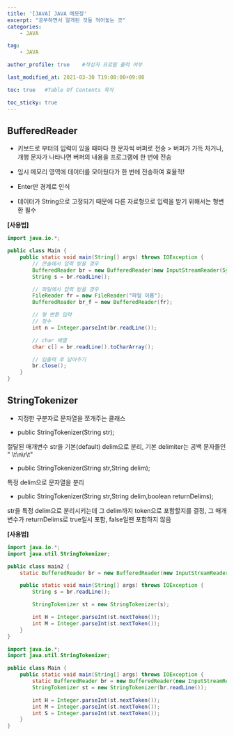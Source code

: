 ```yaml
---
title: '[JAVA] JAVA 메모장' 
excerpt: "공부하면서 알게된 것들 적어놓는 곳"
categories:
    - JAVA

tag:
    - JAVA

author_profile: true    #작성자 프로필 출력 여부

last_modified_at: 2021-03-30 T19:00:00+09:00

toc: true   #Table Of Contents 목차 

toc_sticky: true
---
```


## BufferedReader

- 키보드로 부터의 입력이 있을 때마다 한 문자씩 버퍼로 전송 > 버퍼가 가득 차거나, 개행 문자가 나타나면 버퍼의 내용을 프로그램에 한 번에 전송

- 임시 메모리 영역에 데이터를 모아뒀다가 한 번에 전송하여 효율적!

- Enter만 경계로 인식

- 데이터가 String으로 고정되기 때문에 다른 자료형으로 입력을 받기 위해서는 형변환 필수

**[사용법]**

```java
import java.io.*;

public class Main {
    public static void main(String[] args) throws IOException {
        // 콘솔에서 입력 받을 경우
        BufferedReader br = new BufferedReader(new InputStreamReader(System.in));
        String s = br.readLine();

        // 파일에서 입력 받을 경우 
        FileReader fr = new FileReader("파일 이름");
        BufferedReader br_f = new BufferedReader(fr);

        // 형 변환 입력 
        // 정수
        int n = Integer.parseInt(br.readLine());

        // char 배열 
        char c[] = br.readLine().toCharArray();

        // 입출력 후 답아주기
        br.close();
    }
}
```


## StringTokenizer

- 지정한 구분자로 문자열을 쪼개주는 클래스

- public StringTokenizer(String str);

절달된 매개변수 str을 기본(default) delim으로 분리, 
기본 delimiter는 공백 문자들인 " \t\n\r\t"


- public StringTokenizer(String str,String delim);	

특정 delim으로 문자열을 분리


- public StringTokenizer(String str,String delim,boolean returnDelims);

str을 특정 delim으로 분리시키는데 그 delim까지 token으로 포함할지를 결정,
그 매개변수가 returnDelims로 true일시 포함, false일땐 포함하지 않음


**[사용법]**

```java
import java.io.*;
import java.util.StringTokenizer;

public class main2 {
    static BufferedReader br = new BufferedReader(new InputStreamReader(System.in));

    public static void main(String[] args) throws IOException {
        String s = br.readLine();

        StringTokenizer st = new StringTokenizer(s);

        int H = Integer.parseInt(st.nextToken());
        int M = Integer.parseInt(st.nextToken());
    }
}
```

```java
import java.io.*;
import java.util.StringTokenizer;

public class Main {
    public static void main(String[] args) throws IOException {
        static BufferedReader br = new BufferedReader(new InputStreamReader(System.in));
        StringTokenizer st = new StringTokenizer(br.readLine());

        int H = Integer.parseInt(st.nextToken());
        int M = Integer.parseInt(st.nextToken());
        int S = Integer.parseInt(st.nextToken());
    }
}
```